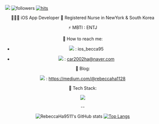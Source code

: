 ![](https://pa1.narvii.com/7681/14af2d07505e72a0993c7737d8bb79c2972a8f7er1-480-360_hq.gif)
![followers](https://img.shields.io/github/followers/RebeccaHa9511?style=social)
[![hits](https://hits.seeyoufarm.com/api/count/incr/badge.svg?url=https%3A%2F%2Fgithub.com%2FRebeccaHa9511&count_bg=%237A7A7A&title_bg=%23FFADCC&icon=reverbnation.svg&icon_color=%23FF0000&title=hits&edge_flat=false)](https://hits.seeyoufarm.com)
<div align=center>
👩🏻‍💻 iOS App Developer 
🥼 Registered Nurse in NewYork & South Korea

⚡  MBTI : ENTJ

 🌸 How to reach me: 

- <img src="https://img.shields.io/badge/Instagram-E4405F?style=for-the-badge&logo=Instagram&logoColor=pink">  : ios_becca95


- <img src="https://img.shields.io/badge/Naver-03C75A?style=for-the-badge&logo=Naver&logoColor=green"> : car2002ha@naver.com

🌙 Blog:

<img src="https://img.shields.io/badge/Medium-000000?style=for-the-badge&logo=Medium&logoColor=white">  :  https://medium.com/@rebeccaha1128

🌴 Tech Stack:

<img src="https://img.shields.io/badge/Swift-F05138?style=for-the-badge&logo=Swift&logoColor=orange"> 



--




![RebeccaHa9511's GitHub stats](https://github-readme-stats.vercel.app/api?username=RebeccaHa9511&show_icons=true&theme=radical)
[![Top Langs](https://github-readme-stats.vercel.app/api/top-langs/?username=RebeccaHa9511&layout=compact&theme=dracula)](https://github.com/RebeccaHa9511)

